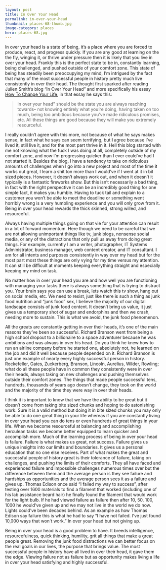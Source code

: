 ```yaml
---
layout: post
title: In Over Your Head
permalink: in-over-your-head
thumbnail: places-68-thumb.jpg
image-category: places
hero: places-68.jpg
---
```




In over your head is a state of being, it’s a place where you are forced to produce, react, and  progress quickly. If you are any good at learning on the the fly, winging it, or thrive under pressure then it is likely that you live in over your head. Frankly this is the perfect state to be in, constantly learning, being challenged, and pushed outside of your comfort zone. This state of being has steadily been preoccupying my mind, I’m intrigued by the fact that many of the most successful people in history pretty much live consistently in over their head. The thought first sparked after reading Julien Smith’s blog “In Over Your Head” and more specifically his essay [How To Change Your Life](http://inoveryourhead.net/how-to-change-your-life-an-epic-guide-to-building-new-habits-dealing-with-fear-and-getting-what-you-want-from-your-day/), in that essay he says this:

> In over your head” should be the state you are always reaching towards– not knowing entirely what you’re doing, having taken on too much, being too ambitious because you’ve made ridiculous promises, etc. All these things are good because they will make you extremely resourceful.

I really couldn’t agree with this more, not because of what he says makes sense, in fact what he says can seem terrifying, but I agree because I’ve lived it, still live it, and for the most part thrive in it. Hell this blog started with me not knowing what the fuck I was doing at all, completely outside of my comfort zone, and now I’m progressing quicker than I ever could’ve had I not started it. Besides the blog, I have a tendency to take on ridiculous amounts of challenges when I go into a new project and most of the time it works out great, I learn a shit ton more than I would’ve if I went at it in bit sized pieces. However, it doesn’t always work out, and when it doesn’t it typically is a fantastic fireworks show. But this isn’t necessarily a bad thing, in fact with the right perspective it can be an incredibly good thing for one simple fact, it makes you humble. Having to tuck tail and explain to a customer you won’t be able to meet the deadline or something went horribly wrong is a very humbling experience and you will only grow from it. Being in over your head rewards the thick skinned, strong willed, and resourceful.

Always having multiple things going on that vie for your attention can result in a lot of forward momentum. Here though we need to be careful that we are not allowing unimportant things like tv, junk blogs, nonsense social media, or any of the distractions that only pull us away from doing great things. For example, currently I am a writer, photographer, IT Systems Administrator, business manager, web content creator, and IT consultant. I am for all intents and purposes consistently in way over my head but for the most part most these things are only vying for my time versus my attention. It can still be difficult at moments keeping everything straight and especially keeping my mind on task.

No matter how in over your head you are and how well you are functioning with managing your tasks there is always something that is trying to distract you. Your brain says you can use a break, lets watch this tv show, hang out on social media, etc. We need to resist, just like there is such a thing as junk food nutrition and “junk food” sex, I believe the majority of our digital landscape consists of junk food content. It doesn’t bring us value, it just gives us a temporary shot of sugar and endorphins and then we crash, needing more to sustain. This is what we avoid, the junk food phenomenon.

All the greats are constantly getting in over their heads, it’s one of the main reasons they’ve been so successful. Richard Branson went from being a high school dropout to a billionaire to a space adventurer because he was ambitions and was always in over his head. Do you think he knew how to run an airline company before he started one, absolutely not, he learned on the job and did it well because people depended on it. Richard Branson is just one example of nearly every highly successful person in history. Rockefeller, Gates, Zuckerberg, Branson, Lincoln, Aurelius, Wilder, Rowling; what do all these people have in common they consistently were in over their heads, always taking on new challenges and pushing themselves outside their comfort zones. The things that made people successful tens, hundreds, thousands of years ago doesn’t change, they took on the world and the majority of the time they were way in over their heads.

I think it is important to know that we have the ability to be great but it doesn’t come from taking bite sized chunks and hoping to do astonishing work. Sure it is a valid method but doing it in bite sized chunks you may only be able to do one great thing in your life whereas if you are constantly living in over your head you can do tens or even hundreds of great things in your life. When we become resourceful at balancing and accomplishing herculean tasks we become better equipped to learn quicker and accomplish more. Much of the learning process of being in over your head is failure. Failure is what makes us great, not success. Failure gives us unique insights into our limits and boundaries. It gives us a personal education that no one else receives. Part of what makes the great and successful people of history great is their tolerance of failure, taking on challenges, and pushing the limits of their comforts. They all have faced and experienced failure and impossible challenges numerous times over but the difference between them and the average person is they see failure and hardships as opportunities and the average person sees it as a failure and gives up. Thomas Edison once said “I failed my way to success”, after testing over 1600 materials to find a filament that worked (including one of his lab assistance beard hair) he finally found the filament that would work for the light bulb. If he had viewed failure as failure then after 10, 50, 100, 1000 he would’ve given up and we may not live in the world we do now. Lights could’ve been decades behind. As an example as how Thomas Edison say failure this is what he had to say “I have not failed. I've just found 10,000 ways that won't work.” In over your head but not giving up.

Being in over your head is a good problem to have. It breeds intelligence, resourcefulness, quick thinking, humility, grit all things that make a great people great. Removing the junk food distractions we can better focus on the real goals in our lives, the purpose that brings value. The most successful people in history have all lived in over their head, it gave them the edge. Viewing failure not as failure but as opportunity makes living a life in over your head satisfying and highly successful.
